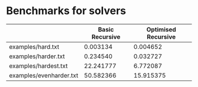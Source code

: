 # Benchmarks for solvers
| |Basic Recursive|Optimised Recursive|
|---|---|---|
|examples/hard.txt|0.003134|0.004652|
|examples/harder.txt|0.234540|0.032727|
|examples/hardest.txt|22.241777|6.772087|
|examples/evenharder.txt|50.582366|15.915375|